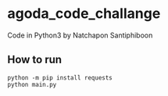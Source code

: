 # agoda_code_challange
Code in Python3 by Natchapon Santiphiboon
 ## How to run
 ```
python -m pip install requests
python main.py
```
